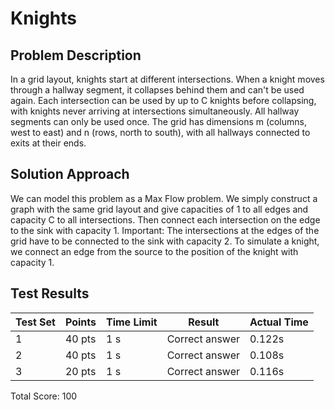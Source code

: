 # Knights

## Problem Description
In a grid layout, knights start at different intersections. When a knight moves through a hallway segment, it collapses behind them and can't be used again. Each intersection can be used by up to C knights before collapsing, with knights never arriving at intersections simultaneously. All hallway segments can only be used once. The grid has dimensions m (columns, west to east) and n (rows, north to south), with all hallways connected to exits at their ends.

## Solution Approach
We can model this problem as a Max Flow problem. We simply construct a graph with the same grid layout and give capacities of 1 to all edges and capacity C to all intersections. Then connect each intersection on the edge to the sink with capacity 1. Important: The intersections at the edges of the grid have to be connected to the sink with capacity 2. To simulate a knight, we connect an edge from the source to the position of the knight with capacity 1.

## Test Results
| Test Set | Points | Time Limit | Result | Actual Time |
|----------|---------|------------|---------|-------------|
| 1 | 40 pts | 1 s | Correct answer | 0.122s |
| 2 | 40 pts | 1 s | Correct answer | 0.108s |
| 3 | 20 pts | 1 s | Correct answer | 0.116s |

Total Score: 100

